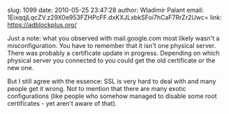 slug:    1099
date:    2010-05-25 23:47:28
author:  Wladimir Palant
email:   1EixqqjLqcZV.z29X0e953FZHPcFF.dxKXJLxbkSFoi7hCaF7RrZr2Uwc=
link:     https://adblockplus.org/

Just a note: what you observed with mail.google.com most likely wasn't
a misconfiguration. You have to remember that it isn't one physical
server. There was probably a certificate update in progress. Depending
on which physical server you connected to you could get the old
certificate or the new one.

But I still agree with the essence: SSL is very hard to deal with and
many people get it wrong. Not to mention that there are many exotic
configurations (like people who somehow managed to disable some root
certificates - yet aren't aware of that).
